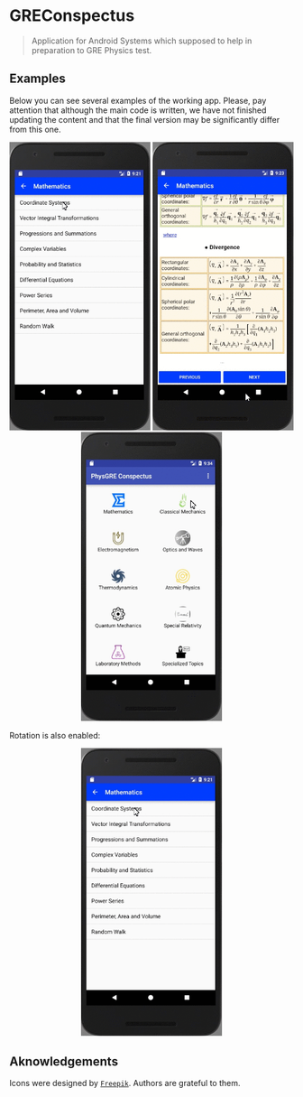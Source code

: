 # GREConspectus

> Application for Android Systems which supposed to help in preparation to GRE Physics test.

## Examples

Below you can see several examples of the working app. Please, pay attention that although the main code is written, we have not finished updating the content and that the final version may be significantly differ from this one.

<p align="center">
  <img src="/example_GIFs/math1.gif?raw=true" width="250px">
  <img src="/example_GIFs/math2.gif?raw=true" width="250px">
  <img src="/example_GIFs/mechanics.gif?raw=true" width="250px"/>
</p>

Rotation is also enabled:

<p align="center">
  <img src="/example_GIFs/math1.gif?raw=true" width="250px">
</p>

## Aknowledgements

Icons were designed by <a href="https://www.freepik.com/" target="_blank">`Freepik`</a>. Authors are grateful to them.

